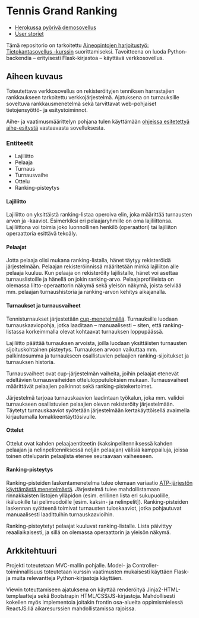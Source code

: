 # Tennis Grand Ranking
* [Herokussa pyörivä demosovellus](https://tsoha-rankkauslista.herokuapp.com/)
* [User storiet](/docs/user_stories.md)

Tämä repositorio on tarkoitettu [Aineopintojen harjoitustyö: Tietokantasovellus -kurssin](https://courses.helsinki.fi/fi/tkt20011/124960890) suorittamiseksi. Tavoitteena on luoda Python-backendia – erityisesti Flask-kirjastoa – käyttävä verkkosovellus.

## Aiheen kuvaus
Toteutettava verkkosovellus on rekisteröityjen tenniksen harrastajien rankkaukseen tarkoitettu verkkojärjestelmä. Ajatuksena on turnauksille soveltuva rankkausmenetelmä sekä tarvittavat web-pohjaiset tietojensyöttö- ja esitystoiminnot.

Aihe- ja vaatimusmäärittelyn pohjana tulen käyttämään [ohjeissa esitetettyä aihe-esitystä](http://advancedkittenry.github.io/suunnittelu_ja_tyoymparisto/aiheet/Rankkauslista.html) vastaavasta sovelluksesta.

### Entiteetit
* Lajiliitto
* Pelaaja
* Turnaus
* Turnausvaihe
* Ottelu
* Ranking-pisteytys

#### Lajiliitto
Lajiliitto on yksittäistä ranking-listaa operoiva elin, joka määrittää turnausten arvon ja -kaaviot. Esimerkiksi eri pelaajaryhmille on oma lajiliittonsa. Lajiliittona voi toimia joko luonnollinen henkilö (operaattori) tai lajiliiton operaattoria esittävä tekoäly.

#### Pelaajat
Jotta pelaaja olisi mukana ranking-listalla, hänet täytyy rekisteröidä järjestelmään. Pelaajan rekisteröinnissä määritetään minkä lajiliiton alle pelaaja kuuluu. Kun pelaaja on rekisteröity lajilistalle, hänet voi asettaa turnauslistoille ja hänellä on jokin ranking-arvo. Pelaajaprofiileista on olemassa liitto-operaattorin näkymä sekä yleisön näkymä, joista selviää mm. pelaajan turnaushistoria ja ranking-arvon kehitys aikajanalla.

#### Turnaukset ja turnausvaiheet
Tennisturnaukset järjestetään [cup-menetelmällä](https://en.wikipedia.org/wiki/Single-elimination_tournament). Turnauksille luodaan turnauskaaviopohja, jotka laaditaan – manuaalisesti – siten, että ranking-listassa korkeimmalla olevat kohtaavat turnauksen loppupäässä.

Lajiliitto päättää turnauksen arvoista, joilla luodaan yksittäisten turnausten sijoituskohtainen pisteytys. Turnauksen arvoon vaikuttaa mm. palkintosumma ja turnaukseen osallistuvien pelaajien ranking-sijoitukset ja turnauksen historia.

Turnausvaiheet ovat cup-järjestelmän vaiheita, joihin pelaajat etenevät edeltävien turnausvaiheiden ottelulopputuloksien mukaan. Turnausvaiheet määrittävät pelaajien palkinnot sekä ranking-pistekertoimet.

Järjestelmä tarjoaa turnauskaavion laadintaan työkalun, joka mm. validoi turnaukseen osallistuvien pelaajien olevan rekisteröity järjestelmään. Täytetyt turnauskaaviot syötetään järjestelmään kertakäyttöisellä avaimella kirjautumalla lomakkeentäyttösivulle.

#### Ottelut
Ottelut ovat kahden pelaajaentiteetin (kaksinpelitenniksessä kahden pelaajan ja nelinpelitenniksessä neljän pelaajan) välisiä kamppailuja, joissa toinen otteluparin pelaajista etenee seuraavaan vaiheeseen.

#### Ranking-pisteytys
Ranking-pisteiden laskentamenetelma tulee olemaan variaatio [ATP-järjestön käyttämästä menetelmästä](https://en.wikipedia.org/wiki/ATP_Rankings#Ranking_method). Järjestelmä tulee mahdollistamaan rinnakkaisten listojen ylläpidon (esim. erillinen lista eri sukupuolille, ikäluokille tai pelimuodoille [esim. kaksin- ja nelinpelit]). Ranking-pisteiden laskennan syötteenä toimivat turnausten tuloskaaviot, jotka pohjautuvat manuaalisesti laadittuihin turnauskaavioihin.

Ranking-pisteytetyt pelaajat kuuluvat ranking-listalle. Lista päivittyy reaaliaikaisesti, ja sillä on olemassa operaattorin ja yleisön näkymä.

## Arkkitehtuuri
Projekti toteutetaan MVC-mallin pohjalle. Model- ja Controller-toiminnallisuus toteutetaan kurssin vaatimusten mukaisesti käyttäen Flask- ja muita relevantteja Python-kirjastoja käyttäen.

Viewin toteuttamiseen ajatuksena on käyttää renderöityä Jinja2-HTML-templaatteja sekä Bootstrapin HTML/CSS/JS-kirjastoja. Mahdollisesti kokeilen myös implementoia joitakin frontin osa-alueita oppimismielessä ReactJS:llä aikaresurssien mahdollistamissa rajoissa.
